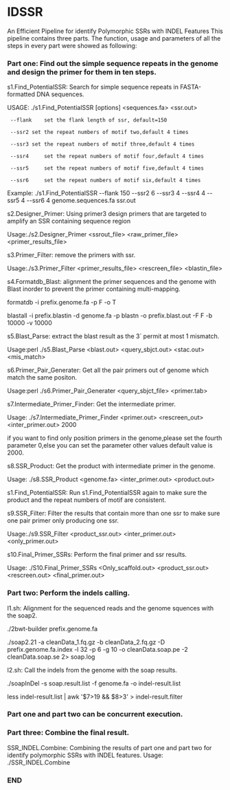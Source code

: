 # IDSSR
An Efficient Pipeline for identify Polymorphic SSRs with INDEL Features
This pipeline contains three parts. The function, usage and parameters of all the steps in every part were showed as following: 


### Part one: Find out the simple sequence repeats in the genome and design the primer for them in ten steps. ###



s1.Find_PotentialSSR: Search for simple sequence repeats in FASTA-formatted DNA sequences.

USAGE: ./s1.Find_PotentialSSR [options] <sequences.fa> <ssr.out>

     --flank    set the flank length of ssr, default=150
     
     --ssr2	set the repeat numbers of motif two,default 4 times
     
     --ssr3	set the repeat numbers of motif three,default 4 times
     
     --ssr4     set the repeat numbers of motif four,default 4 times
     
     --ssr5     set the repeat numbers of motif five,default 4 times
     
     --ssr6     set the repeat numbers of motif six,default 4 times
     
Example:   ./s1.Find_PotentialSSR --flank 150 --ssr2 6 --ssr3 4 --ssr4 4 --ssr5 4 --ssr6 4  genome.sequences.fa ssr.out



s2.Designer_Primer: Using primer3 design primers that are targeted to amplify an SSR containing sequence region

Usage:./s2.Designer_Primer <ssrout_file> <raw_primer_file> <primer_results_file> 



s3.Primer_Filter: remove the primers with ssr.

Usage:./s3.Primer_Filter <primer_results_file> <rescreen_file> <blastin_file>



s4.Formatdb_Blast: alignment the primer sequences and the genome with Blast inorder to prevent the primer containing multi-mapping.

formatdb -i prefix.genome.fa -p F -o T

blastall -i prefix.blastin  -d genome.fa -p blastn -o prefix.blast.out -F F -b 10000 -v 10000

s5.Blast_Parse: extract the blast result as the 3` permit at most 1 mismatch.

Usage:perl ./s5.Blast_Parse <blast.out> <query_sbjct.out> <stac.out> <mis_match> 



s6.Primer_Pair_Generater: Get all the pair primers out of genome which match the same positon.

Usage:perl ./s6.Primer_Pair_Generater <query_sbjct_file> <primer.tab>



s7.Intermediate_Primer_Finder: Get the intermediate primer.

Usage: ./s7.Intermediate_Primer_Finder <primer.out> <rescreen_out> <inter_primer.out> 2000

if you want to find only position primers in the genome,please set the fourth parameter 0,else you can set the parameter other values default value is 2000.



s8.SSR_Product: Get the product with intermediate primer in the genome.

Usage: ./s8.SSR_Product <genome.fa> <inter_primer.out> <product.out>



s1.Find_PotentialSSR: Run s1.Find_PotentialSSR again to make sure the product and the repeat numbers of motif are consistent.



s9.SSR_Filter: Filter the results that contain more than one ssr to make sure one pair primer only producing one ssr.

Usage:./s9.SSR_Filter  <product_ssr.out> <inter_primer.out> <only_primer.out>



s10.Final_Primer_SSRs: Perform the final primer and ssr results.

Usage: ./S10.Final_Primer_SSRs <Only_scaffold.out> <product_ssr.out>  <rescreen.out> <final_primer.out>




### Part two: Perform the indels calling. ###

I1.sh: Alignment for the sequenced reads and the genome squences with the soap2.

./2bwt-builder prefix.genome.fa

./soap2.21 -a cleanData_1.fq.gz -b cleanData_2.fq.gz  -D prefix.genome.fa.index -l 32 -p 6 -g 10 -o cleanData.soap.pe -2 cleanData.soap.se 2> soap.log



I2.sh: Call the indels from the genome with the soap results.

./soapInDel -s soap.result.list  -f genome.fa -o indel-result.list

less indel-result.list  | awk '$7>19  &&  $8>3' > indel-result.filter




### Part one and part two can be concurrent execution. ###




### Part three: Combine the final result. ###
SSR_INDEL.Combine: Combining the results of part one and part two for identify polymorphic SSRs with INDEL features. Usage: ./SSR_INDEL.Combine <SSR final result file>  <INDEL final result file>

### END ###






















